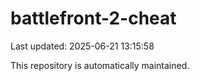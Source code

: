 # battlefront-2-cheat

Last updated: 2025-06-21 13:15:58

This repository is automatically maintained.
